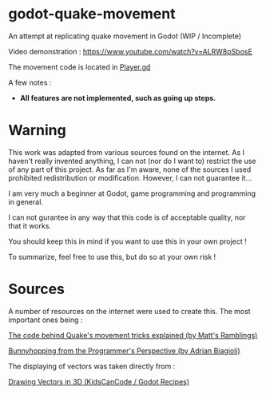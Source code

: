 # godot-quake-movement
An attempt at replicating quake movement in Godot (WIP / Incomplete)

Video demonstration :
https://www.youtube.com/watch?v=ALRW8pSbosE

The movement code is located in [Player.gd](Player.gd)

A few notes :

- **All features are not implemented, such as going up steps.**

# Warning

This work was adapted from various sources found on the internet. As I haven't really invented anything, I can not (nor do I want to) restrict the use of any part of this project. As far as I'm aware, none of the sources I used prohibited redistribution or modification. However, I can not guarantee it...

I am very much a beginner at Godot, game programming and programming in general.

I can not gurantee in any way that this code is of acceptable quality, nor that it works.

You should keep this in mind if you want to use this in your own project !

To summarize, feel free to use this, but do so at your own risk !

# Sources
A number of resources on the internet were used to create this. The most important ones being :

[The code behind Quake's movement tricks explained (by Matt's Ramblings)](https://www.youtube.com/watch?v=v3zT3Z5apaM&t=0s)

[Bunnyhopping from the Programmer's Perspective (by Adrian Biagioli)](https://adrianb.io/2015/02/14/bunnyhop.html)

The displaying of vectors was taken directly from :

[Drawing Vectors in 3D (KidsCanCode / Godot Recipes)](https://kidscancode.org/godot_recipes/3d/debug_overlay/)
